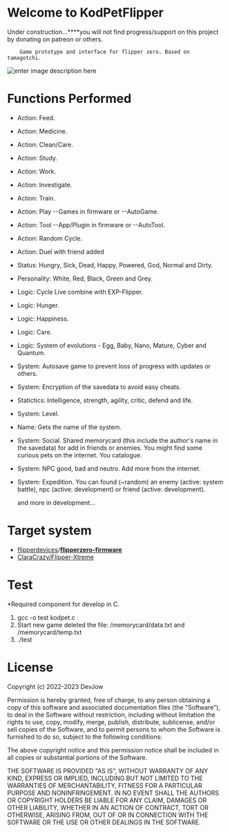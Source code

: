 # Welcome to KodPetFlipper

 Under construction...****you will not find progress/support on this project by donating on patreon or others.

        Game prototype and interface for flipper zero. Based on tamagotchi.


![enter image description here](https://cdn.discordapp.com/attachments/1049264648404357130/1055834291038335056/IMG_0012.png)


# Functions Performed

- Action: Feed.
- Action: Medicine.
- Action: Clean/Care.
- Action: Study.
- Action: Work.
- Action: Investigate.
- Action: Train.
- Action: Play --Games in firmware or --AutoGame.
- Action: Tool --App/Plugin in firmware or --AutoTool.
- Action: Random Cycle.
- Action: Duel with friend added
- Status: Hungry, Sick, Dead, Happy, Powered, God, Normal and  Dirty.
- Personality: White, Red, Black, Green and  Grey.
- Logic: Cycle Live combine with EXP-Flipper.
- Logic: Hunger.
- Logic: Happiness.
- Logic: Care.
- Logic: System of evolutions - Egg, Baby, Nano, Mature, Cyber and Quantum.
- System: Autosave game to prevent loss of progress with updates or others.
- System: Encryption of the savedata to avoid easy cheats.
- Statictics: Intelligence, strength, agility, critic, defend and life.
- System: Level.
- Name: Gets the name of the system.
- System: Social. Shared memorycard (this include the author's name in the savedata) for add in friends or enemies. You might find some curious pets on the internet. You catalogue.
- System: NPC good, bad and neutro. Add more from the internet.
- System: Expedition. You can found (~random) an enemy (active: system battle), npc (active: development) or friend (active: development). 


   and more in development...

# Target system

- [flipperdevices](https://github.com/flipperdevices)/**[flipperzero-firmware](https://github.com/flipperdevices/flipperzero-firmware)**
- [ClaraCrazy/Flipper-Xtreme](https://github.com/ClaraCrazy/Flipper-Xtreme)


# Test
*Required component for develop in C.

1. gcc -o test kodpet.c
2. Start new game deleted the file: /memorycard/data.txt and /memorycard/temp.txt
2. ./test




# License

Copyright (c) 2022-2023 DevJow

Permission is hereby granted, free of charge, to any person obtaining
a copy of this software and associated documentation files (the
"Software"), to deal in the Software without restriction, including
without limitation the rights to use, copy, modify, merge, publish,
distribute, sublicense, and/or sell copies of the Software, and to
permit persons to whom the Software is furnished to do so, subject to
the following conditions:

The above copyright notice and this permission notice shall be
included in all copies or substantial portions of the Software.

THE SOFTWARE IS PROVIDED "AS IS", WITHOUT WARRANTY OF ANY KIND,
EXPRESS OR IMPLIED, INCLUDING BUT NOT LIMITED TO THE WARRANTIES OF
MERCHANTABILITY, FITNESS FOR A PARTICULAR PURPOSE AND
NONINFRINGEMENT. IN NO EVENT SHALL THE AUTHORS OR COPYRIGHT HOLDERS BE
LIABLE FOR ANY CLAIM, DAMAGES OR OTHER LIABILITY, WHETHER IN AN ACTION
OF CONTRACT, TORT OR OTHERWISE, ARISING FROM, OUT OF OR IN CONNECTION
WITH THE SOFTWARE OR THE USE OR OTHER DEALINGS IN THE SOFTWARE.
